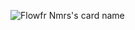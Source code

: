 ![Flowfr Nmrs's card name](https://cardivo.vercel.app/api?name=Flowfr%20Nmrs&description=Hi,%20I%27m%20a%20programmer%20and%20II%20make%20small%20screen%20big.&image=https://avatars.githubusercontent.com/u/92493116?v=4&backgroundColor=%23c3c3c3&fontColor=%23000000)

